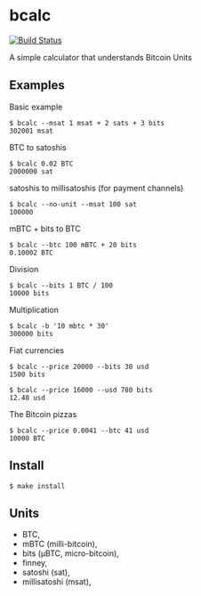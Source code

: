 
# bcalc

[![Build Status](https://travis-ci.org/jb55/bcalc.svg)](https://travis-ci.org/jb55/bcalc)

  A simple calculator that understands Bitcoin Units

## Examples

  Basic example

    $ bcalc --msat 1 msat + 2 sats + 3 bits
    302001 msat

  BTC to satoshis

    $ bcalc 0.02 BTC
    2000000 sat

  satoshis to millisatoshis (for payment channels)

    $ bcalc --no-unit --msat 100 sat
    100000

  mBTC + bits to BTC

    $ bcalc --btc 100 mBTC + 20 bits
    0.10002 BTC

  Division

    $ bcalc --bits 1 BTC / 100
    10000 bits

  Multiplication

    $ bcalc -b '10 mbtc * 30'
    300000 bits

  Fiat currencies

    $ bcalc --price 20000 --bits 30 usd
    1500 bits

    $ bcalc --price 16000 --usd 780 bits
    12.48 usd

  The Bitcoin pizzas

    $ bcalc --price 0.0041 --btc 41 usd
    10000 BTC

## Install

    $ make install

## Units

  - BTC,
  - mBTC (milli-bitcoin),
  - bits (μBTC, micro-bitcoin),
  - finney,
  - satoshi (sat),
  - millisatoshi (msat),
